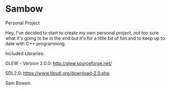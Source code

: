 # Sambow
Personal Project

Hey, I've decided to start to create my own personal project, not too sure what it's going to be in the end
but it's for a little bit of fun and to keep up to date with C++ programming.

Included Libraries:

GLEW - Version 2.0.0:
http://glew.sourceforge.net/

SDL2.0:
https://www.libsdl.org/download-2.0.php

Sam Bowen.
